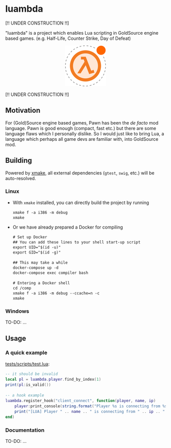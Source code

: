 # luambda

[!! UNDER CONSTRUCTION !!]

"luambda" is a project which enables Lua scripting in GoldSource engine based games. (e.g. Half-Life, Counter Strike, Day of Defeat)

<p align="center">
    <img width="128" height="128" src="assets/luambda.png" alt="luambda">
</p>

[!! UNDER CONSTRUCTION !!]

## Motivation

For (Gold)Source engine based games, Pawn has been the *de facto* mod language. Pawn is good enough (compact, fast etc.) but there are some language flaws which I personally dislike. So I would just like to bring Lua, a language which perhaps all game devs are familiar with, into GoldSource mod.

## Building

Powered by [xmake](https://xmake.io/), all external dependencies (`gtest`, `swig`, etc.) will be auto-resolved.

### Linux

* With `xmake` installed, you can directly build the project by running

  ```
  xmake f -a i386 -m debug
  xmake
  ```

* Or we have already prepared a Docker for compiling

  ```
  # Set up Docker
  ## You can add these lines to your shell start-up script
  export UID="$(id -u)"
  export GID="$(id -g)"

  ## This may take a while
  docker-compose up -d
  docker-compose exec compiler bash

  # Entering a Docker shell
  cd /comp
  xmake f -a i386 -m debug --ccache=n -c
  xmake
  ```

### Windows

TO-DO: ...

## Usage

### A quick example

[tests/scripts/test.lua](tests/scripts/test.lua):

```lua
-- it should be invalid
local pl = luambda.player.find_by_index(1)
print(pl:is_valid())

-- a hook example
luambda.register_hook("client_connect", function(player, name, ip)
    player:print_console(string.format("Player %s is connecting from %s.", name, ip))
    print("[LUA] Player " .. name .. " is connecting from " .. ip .. ".")
end)
```

### Documentation

TO-DO: ...
